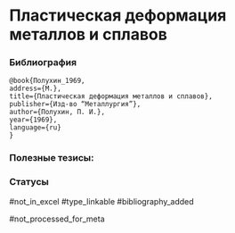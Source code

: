# Пластическая деформация металлов и сплавов

### Библиография
```
@book{Полухин_1969,
address={М.},
title={Пластическая деформация металлов и сплавов},
publisher={Изд-во “Металлургия”},
author={Полухин, П. И.},
year={1969},
language={ru}
}
```

### Полезные тезисы:

### Статусы
#not_in_excel 
#type_linkable 
#bibliography_added

#not_processed_for_meta
